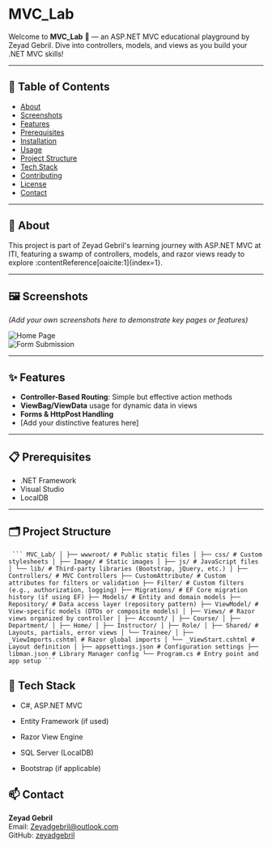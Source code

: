 
# MVC_Lab

Welcome to **MVC_Lab** 🐊 — an ASP.NET MVC educational playground by Zeyad Gebril. Dive into controllers, models, and views as you build your .NET MVC skills!

---

## 🚀 Table of Contents
- [About](#about)
- [Screenshots](#screenshots)
- [Features](#features)
- [Prerequisites](#prerequisites)
- [Installation](#installation)
- [Usage](#usage)
- [Project Structure](#project-structure)
- [Tech Stack](#tech-stack)
- [Contributing](#contributing)
- [License](#license)
- [Contact](#contact)

---

## 🧠 About
This project is part of Zeyad Gebril's learning journey with ASP.NET MVC at ITI, featuring a swamp of controllers, models, and razor views ready to explore :contentReference[oaicite:1]{index=1}.

---

## 🖼️ Screenshots

*(Add your own screenshots here to demonstrate key pages or features)*

![Home Page](link-to-screenshot-1.png)  
![Form Submission](link-to-screenshot-2.png)

---

## ✨ Features
- **Controller-Based Routing**: Simple but effective action methods
- **ViewBag/ViewData** usage for dynamic data in views
- **Forms & HttpPost Handling**
- [Add your distinctive features here]

---

## 📋 Prerequisites
- .NET Framework 
- Visual Studio 
-  LocalDB 

---
## 🗂️ Project Structure
<pre lang="markdown"><code> ``` MVC_Lab/ │ ├── wwwroot/ # Public static files │ ├── css/ # Custom stylesheets │ ├── Image/ # Static images │ ├── js/ # JavaScript files │ └── lib/ # Third-party libraries (Bootstrap, jQuery, etc.) │ ├── Controllers/ # MVC Controllers ├── CustomAttribute/ # Custom attributes for filters or validation ├── Filter/ # Custom filters (e.g., authorization, logging) ├── Migrations/ # EF Core migration history (if using EF) ├── Models/ # Entity and domain models ├── Repository/ # Data access layer (repository pattern) ├── ViewModel/ # View-specific models (DTOs or composite models) │ ├── Views/ # Razor views organized by controller │ ├── Account/ │ ├── Course/ │ ├── Department/ │ ├── Home/ │ ├── Instructor/ │ ├── Role/ │ ├── Shared/ # Layouts, partials, error views │ └── Trainee/ │ ├── _ViewImports.cshtml # Razor global imports │ └── _ViewStart.cshtml # Layout definition │ ├── appsettings.json # Configuration settings ├── libman.json # Library Manager config └── Program.cs # Entry point and app setup ``` </code></pre>
## 🧭 Tech Stack

-   C#, ASP.NET MVC
    
-   Entity Framework (if used)
    
-   Razor View Engine
    
-   SQL Server (LocalDB)
    
-   Bootstrap (if applicable)


## 📫 Contact

**Zeyad Gebril**  
Email: Zeyadgebril@outlook.com  
GitHub: [zeyadgebril](https://github.com/zeyadgebril)
